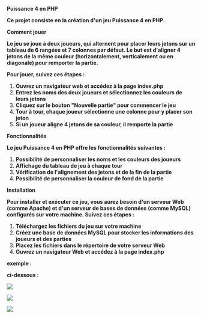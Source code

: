 **Puissance 4 en PHP** 

**Ce projet consiste en la création d'un jeu Puissance 4 en PHP.** 

**Comment jouer** 

**Le jeu se joue à deux joueurs, qui alternent pour placer leurs jetons sur un tableau de 6 rangées et 7 colonnes par défaut. Le but est d'aligner 4 jetons de la même couleur (horizontalement, verticalement ou en diagonale) pour remporter la partie.** 

**Pour jouer, suivez ces étapes :** 

1. **Ouvrez un navigateur web et accédez à la page index.php** 
1. **Entrez les noms des deux joueurs et sélectionnez les couleurs de leurs jetons** 
1. **Cliquez sur le bouton "Nouvelle partie" pour commencer le jeu** 
1. **Tour à tour, chaque joueur sélectionne une colonne pour y placer son jeton** 
1. **Si un joueur aligne 4 jetons de sa couleur, il remporte la partie** 

**Fonctionnalités** 

**Le jeu Puissance 4 en PHP offre les fonctionnalités suivantes :** 

1. **Possibilité de personnaliser les noms et les couleurs des joueurs** 
1. **Affichage du tableau de jeu à chaque tour** 
1. **Vérification de l'alignement des jetons et de la fin de la partie** 
1. **Possibilité de personnaliser la couleur de fond de la partie** 

**Installation** 

**Pour installer et exécuter ce jeu, vous aurez besoin d'un serveur Web (comme Apache) et d'un serveur de bases de données (comme MySQL) configurés sur votre machine. Suivez ces étapes :** 

1. **Téléchargez les fichiers du jeu sur votre machine** 
1. **Créez une base de données MySQL pour stocker les informations des joueurs et des parties** 
1. **Placez les fichiers dans le répertoire de votre serveur Web** 
1. **Ouvrez un navigateur Web et accédez à la page index.php** 

**exemple :** 

**ci-dessous :** 

![](Aspose.Words.2142bfd1-b45a-4890-803d-04f622fad84e.001.jpeg)

![](Aspose.Words.2142bfd1-b45a-4890-803d-04f622fad84e.002.png)

![](Aspose.Words.2142bfd1-b45a-4890-803d-04f622fad84e.003.jpeg)
